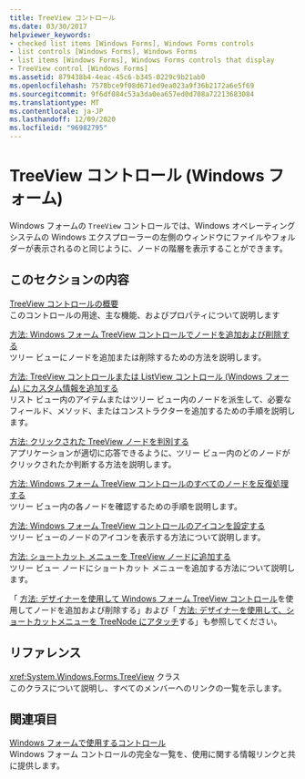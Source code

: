 ```yaml
---
title: TreeView コントロール
ms.date: 03/30/2017
helpviewer_keywords:
- checked list items [Windows Forms], Windows Forms controls
- list controls [Windows Forms], Windows Forms
- list items [Windows Forms], Windows Forms controls that display
- TreeView control [Windows Forms]
ms.assetid: 879438b4-4eac-45c6-b345-0229c9b21ab0
ms.openlocfilehash: 7578bce9f08d671ed9ea023a9f36b2172a6e5f69
ms.sourcegitcommit: 9f6df084c53a3da0ea657ed0d708a72213683084
ms.translationtype: MT
ms.contentlocale: ja-JP
ms.lasthandoff: 12/09/2020
ms.locfileid: "96982795"
---
```

# <a name="treeview-control-windows-forms"></a>TreeView コントロール (Windows フォーム)
Windows フォームの `TreeView` コントロールでは、Windows オペレーティング システムの Windows エクスプローラーの左側のウィンドウにファイルやフォルダーが表示されるのと同じように、ノードの階層を表示することができます。  
  
## <a name="in-this-section"></a>このセクションの内容  
 [TreeView コントロールの概要](treeview-control-overview-windows-forms.md)  
 このコントロールの用途、主な機能、およびプロパティについて説明します  
  
 [方法: Windows フォーム TreeView コントロールでノードを追加および削除する](how-to-add-and-remove-nodes-with-the-windows-forms-treeview-control.md)  
 ツリー ビューにノードを追加または削除するための方法を説明します。  
  
 [方法: TreeView コントロールまたは ListView コントロール (Windows フォーム) にカスタム情報を追加する](add-custom-information-to-a-treeview-or-listview-control-wf.md)  
 リスト ビュー内のアイテムまたはツリー ビュー内のノードを派生して、必要なフィールド、メソッド、またはコンストラクターを追加するための手順を説明します。  
  
 [方法: クリックされた TreeView ノードを判別する](how-to-determine-which-treeview-node-was-clicked-windows-forms.md)  
 アプリケーションが適切に応答できるように、ツリー ビュー内のどのノードがクリックされたか判断する方法を説明します。  
  
 [方法: Windows フォーム TreeView コントロールのすべてのノードを反復処理する](how-to-iterate-through-all-nodes-of-a-windows-forms-treeview-control.md)  
 ツリー ビュー内の各ノードを確認するための手順を説明します。  
  
 [方法: Windows フォーム TreeView コントロールのアイコンを設定する](how-to-set-icons-for-the-windows-forms-treeview-control.md)  
 ツリー ビューのノードのアイコンを表示する方法について説明します。  
  
 [方法: ショートカット メニューを TreeView ノードに追加する](how-to-attach-a-shortcut-menu-to-a-treeview-node.md)  
 ツリー ビュー ノードにショートカット メニューを追加する方法について説明します。  

「 [方法: デザイナーを使用して Windows フォーム TreeView コントロール](add-and-remove-nodes-with-wf-treeview-control-using-the-designer.md)を使用してノードを追加および削除する」および「 [方法: デザイナーを使用して、ショートカットメニューを TreeNode にアタッチ](how-to-attach-a-shortcut-menu-to-a-treenode-using-the-designer.md)する」も参照してください。  
  
## <a name="reference"></a>リファレンス  
 <xref:System.Windows.Forms.TreeView> クラス  
 このクラスについて説明し、すべてのメンバーへのリンクの一覧を示します。  
  
## <a name="related-sections"></a>関連項目  
 [Windows フォームで使用するコントロール](controls-to-use-on-windows-forms.md)  
 Windows フォーム コントロールの完全な一覧を、使用に関する情報リンクと共に提供します。
